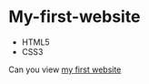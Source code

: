 # My-first-website
- HTML5
- CSS3
  
Can you view [my first website](https://viktoria-web-dev.github.io/my-first-website/index.html)
